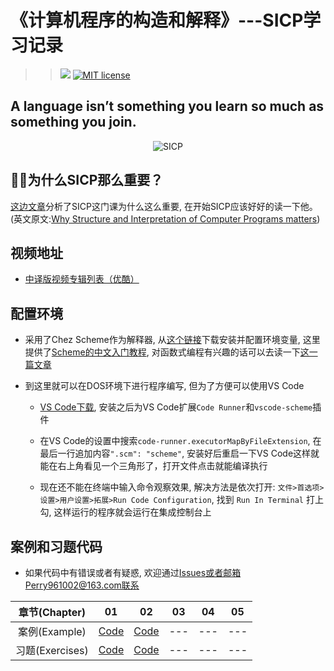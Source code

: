 # 《计算机程序的构造和解释》---SICP学习记录
>> ![](https://img.shields.io/badge/language-Scheme-orange.svg) [![MIT license](https://img.shields.io/dub/l/vibe-d.svg)](https://github.com/Perry961002/Learning-notes-of-SICP/blob/master/LICENSE)

## A language isn’t something you learn so much as something you join.

<p align="center">
  <img src="http://groups.csail.mit.edu/mac/classes/6.001/abelson-sussman-lectures/wizard.jpg" alt="SICP"/>
</p>

## :tada::tada:为什么SICP那么重要？

[这边文章](http://blog.fujiji.com/why-structure-and-interpretation-of-computer-programs-matters/)分析了SICP这门课为什么这么重要, 在开始SICP应该好好的读一下他。(英文原文:[Why Structure and Interpretation of Computer Programs matters](https://www.cs.berkeley.edu/~bh/sicp.html))

## 视频地址

- [中译版视频专辑列表（优酷）](https://v.youku.com/v_show/id_XNTEzMDAyMTU2.html?f=18958522)

## 配置环境

- 采用了Chez Scheme作为解释器, 从[这个链接](https://www.scheme.com/download/)下载安装并配置环境变量, 这里提供了[Scheme的中文入门教程](https://github.com/DeathKing/yast-cn), 对函数式编程有兴趣的话可以去读一下[这一篇文章](https://github.com/justinyhuang/Functional-Programming-For-The-Rest-of-Us-Cn/tree/master)

- 到这里就可以在DOS环境下进行程序编写, 但为了方便可以使用VS Code
    - [VS Code下载](https://code.visualstudio.com/), 安装之后为VS Code扩展`Code Runner`和`vscode-scheme`插件

    - 在VS Code的设置中搜索`code-runner.executorMapByFileExtension`, 在最后一行追加内容`".scm": "scheme"`, 安装好后重启一下VS Code这样就能在右上角看见一个三角形了，打开文件点击就能编译执行

    - 现在还不能在终端中输入命令观察效果, 解决方法是依次打开: `文件>首选项>设置>用户设置>拓展>Run Code Configuration`, 找到 `Run In Terminal` 打上勾, 这样运行的程序就会运行在集成控制台上

## 案例和习题代码

- 如果代码中有错误或者有疑惑, 欢迎通过[Issues](https://github.com/Perry961002/Learning-notes-of-SICP/issues)或者邮箱Perry961002@163.com联系

| 章节(Chapter) |  01  |  02  |  03  |  04  |  05  |
|:-------------:|:----:|:----:|:----:|:----:|:----:|
| 案例(Example) | [Code](https://github.com/Perry961002/Learning-notes-of-SICP/tree/master/Chap1/example) |  [Code](https://github.com/Perry961002/Learning-notes-of-SICP/tree/master/Chap2/example) | --- | --- | --- |
| 习题(Exercises) | [Code](https://github.com/Perry961002/Learning-notes-of-SICP/tree/master/Chap1/exercise)  | [Code](https://github.com/Perry961002/Learning-notes-of-SICP/tree/master/Chap2/exercise) | --- | --- | --- |
